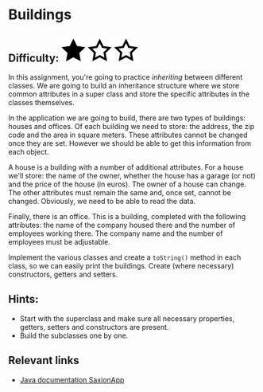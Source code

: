 # Buildings
## Difficulty: ![Filled](../resources/star-filled.svg) ![Outlined](../resources/star-outlined.svg) ![Outlined](../resources/star-outlined.svg) 

In this assignment, you're going to practice _inheriting_ between different classes. We are going to build an inheritance structure where we store common attributes in a super class and store the specific attributes in the classes themselves.

In the application we are going to build, there are two types of buildings: houses and offices. Of each building we need to store: the address, the zip code and the area in square meters. These attributes cannot be changed once they are set. However we should be able to get this information from each object.

A house is a building with a number of additional attributes. For a house we'll store: the name of the owner, whether the house has a garage (or not) and the price of the house (in euros). The owner of a house can change. The other attributes must remain the same and, once set, cannot be changed. Obviously, we need to be able to read the data.

Finally, there is an office. This is a building, completed with the following attributes: the name of the company housed there and the number of employees working there. The company name and the number of employees must be adjustable.

Implement the various classes and create a `toString()` method in each class, so we can easily print the buildings. Create (where necessary) constructors, getters and setters.

## Hints:
- Start with the superclass and make sure all necessary properties, getters, setters and constructors are present.
- Build the subclasses one by one.

## Relevant links
* [Java documentation SaxionApp](https://saxionapp.hboictlab.nl/nl/saxion/app/SaxionApp.html)
